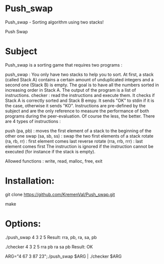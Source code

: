# Push_swap
Push_swap - Sorting algorithm using two stacks!

Push Swap

# Subject

Push_swap is a sorting game that requires two programs :

push_swap : You only have two stacks to help you to sort. At first, a stack (called Stack A) contains a certain amount of unduplicated integers and a second one (Stack B) is empty. The goal is to have all the numbers sorted in increasing order in Stack A. The output of the program is a list of instructions.
checker : read the instructions and execute them. It checks if Stack A is correctly sorted and Stack B empy. It sends "OK" to stdin if it is the case, otherwise it sends "KO".
Instructions are pre-defined by the subject and are the only reference to measure the performance of both programs during the peer-evaluation. Of course the less, the better. There are 4 types of instructions :

push (pa, pb) : moves the first element of a stack to the beginning of the other one
swap (sa, sb, ss) : swap the two first elements of a stack
rotate (ra, rb, rr) : first element comes last
reverse rotate (rra, rrb, rrr) : last element comes first
The instruction is ignored if the instruction cannot be executed (for instance if the stack is empty).

Allowed functions : write, read, malloc, free, exit

# Installation:

git clone https://github.com/KremenVal/Push_swap.git

make

# Options:

./push_swap 4 3 2 5
Result: rra, pb, ra, sa, pb

./checker 4 3 2 5
rra
pb
ra
sa
pb
Result: OK

ARG="4 67 3 87 23";./push_swap $ARG | ./checker $ARG
